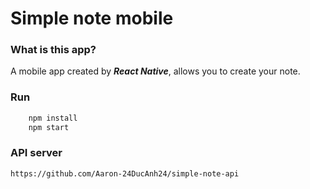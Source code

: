 # Simple note mobile
### What is this app?
A mobile app created by ***React Native***, allows you to create your note.
### Run 
```bash
    npm install
    npm start
```
### API server
```link
https://github.com/Aaron-24DucAnh24/simple-note-api
```